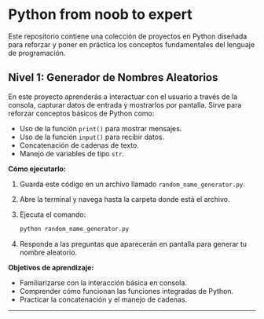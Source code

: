 # Python from noob to expert

Este repositorio contiene  una colección de proyectos en Python diseñada para reforzar y poner en práctica los conceptos fundamentales del lenguaje de programación.

## Nivel 1: Generador de Nombres Aleatorios

En este proyecto aprenderás a interactuar con el usuario a través de la consola, capturar datos de entrada y mostrarlos por pantalla. Sirve para reforzar conceptos básicos de Python como:

* Uso de la función `print()` para mostrar mensajes.
* Uso de la función `input()` para recibir datos.
* Concatenación de cadenas de texto.
* Manejo de variables de tipo `str`.

**Cómo ejecutarlo:**

1. Guarda este código en un archivo llamado `random_name_generator.py`.
2. Abre la terminal y navega hasta la carpeta donde está el archivo.
3. Ejecuta el comando:

   ```bash
   python random_name_generator.py
   ```
4. Responde a las preguntas que aparecerán en pantalla para generar tu nombre aleatorio.

**Objetivos de aprendizaje:**

* Familiarizarse con la interacción básica en consola.
* Comprender cómo funcionan las funciones integradas de Python.
* Practicar la concatenación y el manejo de cadenas.

---
